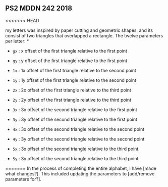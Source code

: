 ## PS2 MDDN 242 2018

<<<<<<< HEAD

my letters was inspired by paper cutting and geometric shapes, and its consist of two triangles that overlapped a rectangle.
The twelve parameters per letter:
  * 
  * `gx` : x offset of the first triangle relative to the first point
  * `gy` : y offset of the first triangle relative to the first point
  * `1x` : 1x offset of the first triangle relative to the second point
  * `1y` : 1y offset of the first triangle relative to the second point
  * `2x` : 2x offset of the first triangle relative to the third point
  * `2y` : 2y offset of the first triangle relative to the third point

  * `3x` : 3x offset of the second triangle relative to the first point
  * `3y` : 3y offset of the second triangle relative to the first point
  * `4x` : 3x offset of the second triangle relative to the second point
  * `4y` : 3y offset of the second triangle relative to the second point
  * `5x` : 3x offset of the second triangle relative to the third point
  * `5y` : 3y offset of the second triangle relative to the third point

=======
In the process of completing the entire alphabet, I have [made what changes?].
This included updating the parameters to [add/remove parameters for?].
